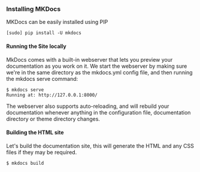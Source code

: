 ### Installing MKDocs

MKDocs can be easily installed using PIP

    [sudo] pip install -U mkdocs

#### Running the Site locally

MkDocs comes with a built-in webserver that lets you preview your documentation as you work on it. We start the webserver by making sure we're in the same directory as the mkdocs.yml config file, and then running the mkdocs serve command:

    $ mkdocs serve
    Running at: http://127.0.0.1:8000/

The webserver also supports auto-reloading, and will rebuild your documentation whenever anything in the configuration file, documentation directory or theme directory changes.

#### Building the HTML site

Let's build the documentation site, this will generate the HTML and any CSS files if they may be required.

    $ mkdocs build

